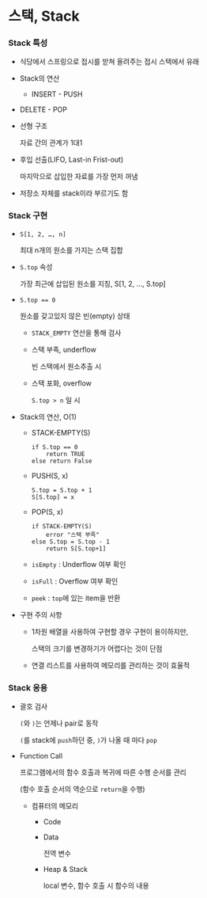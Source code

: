 # 스택, Stack

### Stack 특성

- 식당에서 스프링으로 접시를 받쳐 올려주는 접시 스택에서 유래
  
- Stack의 연산
  
  - INSERT - PUSH
- DELETE - POP
  
- 선형 구조

  자료 간의 관계가 1대1

- 후입 선출(LIFO, Last-in Frist-out)

  마지막으로 삽입한 자료를 가장 먼저 꺼냄

- 저장소 자체를 stack이라 부르기도 함



### Stack 구현

- `S[1, 2, …, n]`

  최대 n개의 원소를 가지는 스택 집합

- `S.top` 속성

  가장 최근에 삽입된 원소를 지칭, S[1, 2, …, S.top]

- `S.top == 0`

  원소를 갖고있지 않은 빈(empty) 상태

  - `STACK_EMPTY` 연산을 통해 검사

  - 스택 부족, underflow

    빈 스택에서 원소추출 시

  - 스택 포화, overflow

    `S.top > n` 일 시

- Stack의 연산, O(1)

  - STACK-EMPTY(S)

    ```
    if S.top == 0
    	return TRUE
    else return False
    ```

  - PUSH(S, x)

    ```
    S.top = S.top + 1
    S[S.top] = x
    ```

  - POP(S, x)

    ```
    if STACK-EMPTY(S)
    	error "스택 부족"
    else S.top = S.top - 1
    	return S[S.top+1]
    ```
  
  - `isEmpty` : Underflow 여부 확인
  - `isFull` : Overflow 여부 확인
  - `peek` : `top`에 있는 item을 반환

- 구현 주의 사항

  - 1차원 배열을 사용하여 구현할 경우 구현이 용이하지만,

    스택의 크기를 변경하기가 어렵다는 것이 단점

  - 연결 리스트를 사용하여 메모리를 관리하는 것이 효율적



### Stack 응용

- 괄호 검사

  `(`와 `)`는 언제나 pair로 동작

  `(`를 stack에 `push`하던 중, `)`가 나올 때 마다 `pop`

- Function Call

  프로그램에서의 함수 호출과 복귀에 따른 수행 순서를 관리

  (함수 호출 순서의 역순으로 `return`을 수행)

  - 컴퓨터의 메모리

    - Code

    - Data

      전역 변수

    - Heap & Stack

      local 변수, 함수 호출 시 함수의 내용
